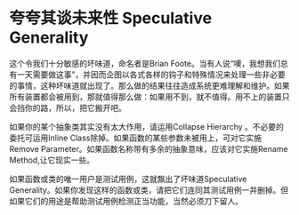 # 夸夸其谈未来性 Speculative Generality

这个令我们十分敏感的坏味道，命名者是Brian Foote。当有人说“噢，我想我们总有一天需要做这事”，并因而企图以各式各样的钩子和特殊情况来处理一些非必要的事情，这种坏味道就出现了。那么做的结果往往造成系统更难理解和维护。如果所有装置都会被用到，那就值得那么做：如果用不到，就不值得。用不上的装置只会挡你的路，所以，把它搬开吧。

如果你的某个抽象类其实没有太大作用，请运用Collapse Hierarchy 。不必要的委托可运用Inline Class除掉。如果函数的某些参数未被用上，可对它实施 Remove Parameter。如果函数名称带有多余的抽象意味，应该对它实施Rename Method,让它现实一些。

如果函数或类的唯一用户是测试用例，这就飘出了坏味道Speculative Generality。如果你发现这样的函数或类，请把它们连同其测试用例一并删掉。但如果它们的用途是帮助测试用例检测正当功能，当然必须刀下留人。 